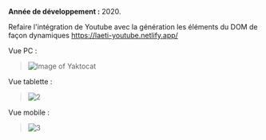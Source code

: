 **Année de développement :** 2020.</br>

Refaire l'intégration de Youtube avec la génération les éléments du DOM de façon dynamiques https://laeti-youtube.netlify.app/

Vue PC :
> ![Image of Yaktocat](https://user-images.githubusercontent.com/77897283/126186289-6a8c8869-d144-420b-9110-c2b99ed885e4.png)

Vue tablette :

>![2](https://user-images.githubusercontent.com/77897283/139802391-efceeb4c-1dd1-4923-9766-60e267c20be8.jpg)

Vue mobile :

>![3](https://user-images.githubusercontent.com/77897283/139802396-c00e4ed0-08be-440b-b8ce-0a4aa012a40f.jpg)

